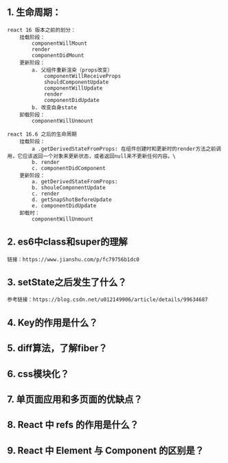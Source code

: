 ## 1. 生命周期：
    react 16 版本之前的划分：
        挂载阶段：
            componentWillMount  
            render  
            componentDidMount  
        更新阶段：  
            a. 父组件重新渲染（props改变）
                componentWillReceiveProps
                shouldComponentUpdate
                componentWillUpdate
                render
                componentDidUpdate
            b. 改变自身state
        卸载阶段：  
            componentWillUnmount
    
    react 16.6 之后的生命周期
        挂载阶段：
            a .getDerivedStateFromProps: 在组件创建时和更新时的render方法之前调用，它应该返回一个对象来更新状态，或者返回null来不更新任何内容。\
            b. render
            c. componentDidComponent
        更新阶段： 
            a. getDerivedStateFromProps:
            b. shouleComponentUpdate
            c. render
            d. getSnapShotBeforeUpdate
            e. componentDidUpdate
        卸载时：
            componentWillUnmount  
## 2. es6中class和super的理解
    链接：https://www.jianshu.com/p/fc79756b1dc0

## 3. setState之后发生了什么？
    参考链接：https://blog.csdn.net/u012149906/article/details/99634687
## 4. Key的作用是什么？
## 5. diff算法，了解fiber？
## 6. css模块化？
## 7. 单页面应用和多页面的优缺点？
## 8. React 中 refs 的作用是什么？
## 9. React 中 Element 与 Component 的区别是？